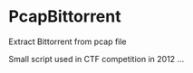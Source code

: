 # PcapBittorrent
Extract Bittorrent from pcap file

Small script used in CTF competition in 2012 ... 
